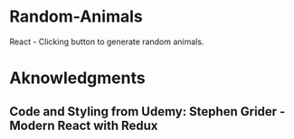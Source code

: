 # Random-Animals
React - Clicking button to generate random animals.

# Aknowledgments 
## Code and Styling from Udemy: Stephen Grider - Modern React with Redux
